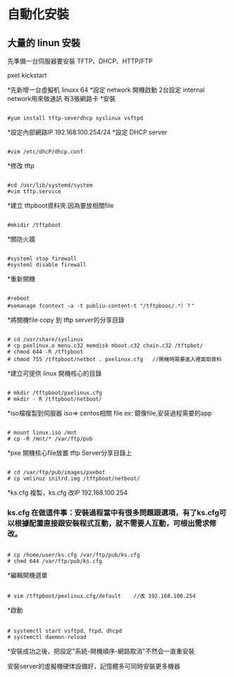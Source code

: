 # 自動化安裝
## 大量的 linun 安裝 
先準備一台伺服器要安裝 TFTP、DHCP、HTTP/FTP

pxet kickstart 

*先新增一台虛擬机 linuxx 64 
*設定 network 開機啟動 
2台設定 internal network用來做通訊
有3張網路卡
*安裝
```

#yum install tftp-severdhcp syslinux vsftpd
```

*設定內部網路IP 192.168.100.254/24
*設定 DHCP server 
```

#vim /etc/dhcP/dhcp.conf    
```

*修改 tftp
```

#cd /usr/lib/systemd/system
#vim tftp.service
```

*建立 tftpboot資料夾.因為要放相關file
```

#mkidir /tftpboot
```

*關防火牆
```

#systeml stop firewall
#systeml disable firewall
```

*重新開機
```

#reboot
#semanage fcontext -a -t publiu-content-t "/tftpbooc/.*）？"
```

*將關機file copy 到 tftp server的分享目錄
```

# cd /usr/share/syslinux 
# cp pxelinux.o menu.c32 memdisk mboot.c32 chain.c32 /tftpbot/ 
# chmod 644 -R /tftpboot 
# chmod 755 /tftpboot/netbot . pxelinux.cfg   //開機時需要進入裡面取資料
```

*建立可提供 linux 開機核心的目錄
```

# mkdir /tftpboot/pxelinux.cfg
# mkdir - R /tftpboot/netboot/ 
```

*iso檔複製到伺服器 iso⇒ centos相關 file ex: 鏡像file,安装過程需要的app
```

# mount linux.iso /mnt 
# cp -R /mnt/* /var/ftp/pub
```

*pxe 開機核心file放置 tftp Server分享目錄上
```

# cd /var/ftp/pub/images/pxebot 
# cp vmlinuz initrd.img /tftpboot/netboot/
```

*ks.cfg 複製，ks.cfg 改IP 192.168.100.254 
### ks.cfg 在做這件事：安裝過程當中有很多問題跟選項，有了ks.cfg可以根據配置直接跟安裝程式互動，就不需要人互動，可根出需求修改。
```

# cp /home/user/ks.cfg /var/ftp/pub/ks.cfg 
# chmd 644 /var/ftp/pub/ks.cfg 
```

*編輯開機選單 
```

# vim /tftpboot/pexlinux.cfg/default    //改 192.168.100.254 
```

*啟動
```

# systemctl start vsftpd、ftpd、dhcpd 
# systemctl daemon-reload 
```

*安裝成功之後，把設定"系統-開機順序-網路取消"不然会一直重安裝

安裝server的虛擬機硬体設備好，記憶體多可同時安裝更多機器
